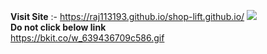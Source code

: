 **Visit Site**	:- https://raj113193.github.io/shop-lift.github.io/
<img src="https://bkit.co/w_639436709c586.gif" /><br>
**Do not click below link**<br>
https://bkit.co/w_639436709c586.gif
